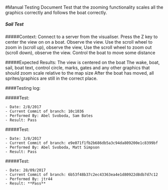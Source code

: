 #Manual Testing Document 
Test that the zooming functionality scales all the graphics correctly and follows the boat correctly.

##### Sail Test
#####Context:
    Connect to a server from the visualiser. Press the Z key to center the view on on a boat. Observe the view.
    Use the scroll wheel to zoom in (scroll up), observe the view,
    Use the scroll wheel to zoom out (scroll down), observe the view.
    Control the boat to move some distance
    
    
#####Expected Results:
    The view is centered on the boat
    The wake, boat, sail, boat text, control circle, marks, gates and any other graphics that should zoom scale relative to the map size 
    After the boat has moved, all sprites/graphics are still in the correct place.

####Testing log:

#####Test:
   
    - Date: 2/8/2017
    - Current Commit of branch: 10c1036
    - Performed By: Abel Svoboda, Sam Bates
    - Result: Pass
    
#####Test:
    
    - Date: 3/8/2017
    - Current Commit of branch: e9e071f1fb2b686db5a3c94da809200e1c8399bf
    - Performed By: Abel Svoboda, Matt Simpson
    - Result: Pass
    
#####Test:

    - Date: 28/09/2017
    - Current Commit of branch: 6b53f48b37c2ec43363ea4e1d80922d8db7d7c12
    - Performed By: jtr44
    - Result: **Pass**

    

    
